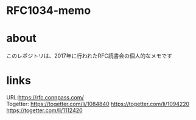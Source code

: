 # RFC1034-memo

# about
このレポジトリは、2017年に行われたRFC読書会の個人的なメモです  

# links
URL:https://rfc.connpass.com/  
Togetter: 
https://togetter.com/li/1084840
https://togetter.com/li/1094220
https://togetter.com/li/1112420
